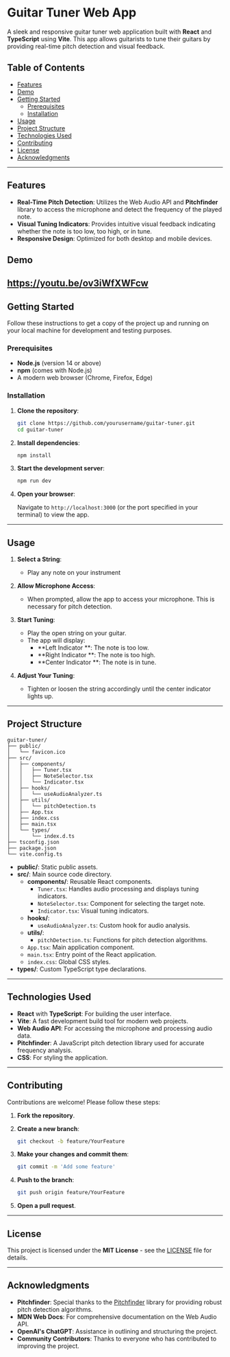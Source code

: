 # Guitar Tuner Web App

A sleek and responsive guitar tuner web application built with **React** and **TypeScript** using **Vite**. This app allows guitarists to tune their guitars by providing real-time pitch detection and visual feedback.

## Table of Contents

- [Features](#features)
- [Demo](#demo)
- [Getting Started](#getting-started)
  - [Prerequisites](#prerequisites)
  - [Installation](#installation)
- [Usage](#usage)
- [Project Structure](#project-structure)
- [Technologies Used](#technologies-used)
- [Contributing](#contributing)
- [License](#license)
- [Acknowledgments](#acknowledgments)

---

## Features

- **Real-Time Pitch Detection**: Utilizes the Web Audio API and **Pitchfinder** library to access the microphone and detect the frequency of the played note.
- **Visual Tuning Indicators**: Provides intuitive visual feedback indicating whether the note is too low, too high, or in tune.
- **Responsive Design**: Optimized for both desktop and mobile devices.

## Demo

https://youtu.be/ov3iWfXWFcw
---

## Getting Started

Follow these instructions to get a copy of the project up and running on your local machine for development and testing purposes.

### Prerequisites

- **Node.js** (version 14 or above)
- **npm** (comes with Node.js)
- A modern web browser (Chrome, Firefox, Edge)

### Installation

1. **Clone the repository**:

   ```bash
   git clone https://github.com/yourusername/guitar-tuner.git
   cd guitar-tuner
   ```

2. **Install dependencies**:

   ```bash
   npm install
   ```

3. **Start the development server**:

   ```bash
   npm run dev
   ```

4. **Open your browser**:

   Navigate to `http://localhost:3000` (or the port specified in your terminal) to view the app.

---

## Usage

1. **Select a String**:

   - Play any note on your instrument 

2. **Allow Microphone Access**:

   - When prompted, allow the app to access your microphone. This is necessary for pitch detection.

3. **Start Tuning**:

   - Play the open string on your guitar.
   - The app will display:
     - **Left Indicator **: The note is too low.
     - **Right Indicator **: The note is too high.
     - **Center Indicator **: The note is in tune.

4. **Adjust Your Tuning**:

   - Tighten or loosen the string accordingly until the center indicator lights up.

---

## Project Structure

```
guitar-tuner/
├── public/
│   └── favicon.ico
├── src/
│   ├── components/
│   │   ├── Tuner.tsx
│   │   ├── NoteSelector.tsx
│   │   └── Indicator.tsx
│   ├── hooks/
│   │   └── useAudioAnalyzer.ts
│   ├── utils/
│   │   └── pitchDetection.ts
│   ├── App.tsx
│   ├── index.css
│   ├── main.tsx
│   └── types/
│       └── index.d.ts
├── tsconfig.json
├── package.json
└── vite.config.ts
```

- **public/**: Static public assets.
- **src/**: Main source code directory.
  - **components/**: Reusable React components.
    - `Tuner.tsx`: Handles audio processing and displays tuning indicators.
    - `NoteSelector.tsx`: Component for selecting the target note.
    - `Indicator.tsx`: Visual tuning indicators.
  - **hooks/**:
    - `useAudioAnalyzer.ts`: Custom hook for audio analysis.
  - **utils/**:
    - `pitchDetection.ts`: Functions for pitch detection algorithms.
  - `App.tsx`: Main application component.
  - `main.tsx`: Entry point of the React application.
  - `index.css`: Global CSS styles.
- **types/**: Custom TypeScript type declarations.

---

## Technologies Used

- **React** with **TypeScript**: For building the user interface.
- **Vite**: A fast development build tool for modern web projects.
- **Web Audio API**: For accessing the microphone and processing audio data.
- **Pitchfinder**: A JavaScript pitch detection library used for accurate frequency analysis.
- **CSS**: For styling the application.

---

## Contributing

Contributions are welcome! Please follow these steps:

1. **Fork the repository**.

2. **Create a new branch**:

   ```bash
   git checkout -b feature/YourFeature
   ```

3. **Make your changes and commit them**:

   ```bash
   git commit -m 'Add some feature'
   ```

4. **Push to the branch**:

   ```bash
   git push origin feature/YourFeature
   ```

5. **Open a pull request**.

---

## License

This project is licensed under the **MIT License** - see the [LICENSE](LICENSE) file for details.

---

## Acknowledgments

- **Pitchfinder**: Special thanks to the [Pitchfinder](https://github.com/peterkhayes/pitchfinder) library for providing robust pitch detection algorithms.
- **MDN Web Docs**: For comprehensive documentation on the Web Audio API.
- **OpenAI's ChatGPT**: Assistance in outlining and structuring the project.
- **Community Contributors**: Thanks to everyone who has contributed to improving the project.

